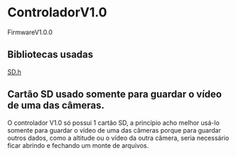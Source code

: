 # ControladorV1.0
FirmwareV1.0.0

## Bibliotecas usadas
[SD.h](https://github.com/arduino-libraries/SD)

## Cartão SD usado somente para guardar o vídeo de uma das câmeras.
O controlador V1.0 só possui 1 cartão SD, a princípio acho melhor usá-lo somente para guardar o vídeo
de uma das câmeras porque para guardar outros dados, como a altitude ou o vídeo da outra câmera, seria 
necessário ficar abrindo e fechando um monte de arquivos. 


